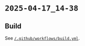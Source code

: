 # `2025-04-17_14-38`

## Build

See [`/.github/workflows/build.yml`](./.github/workflows/build.yml).
